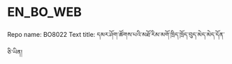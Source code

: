 # EN_BO_WEB
Repo name: BO8022
Text title: དམར་ཤོག་ཚོགས་པའི་མཐོ་རིམ་མགོ་ཁྲིད་ཁྲོད་བུད་མེད་མེད་དོན་ཅི་ཡིན།